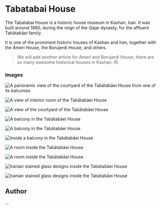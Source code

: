 # Tabatabai House

The Tabatabai House is a historic house museum in Kashan, Iran. It was built around 1880, during the reign of the Qajar dynasty, for the affluent Tabātabāei family.

It is one of the prominent historic houses of Kashan and Iran, together with the Āmeri House, the Borujerdi House, and others.

> We will add another article for Ameri and Borujerdi House, there are so many awesome historical houses in Kashan, IR.

### Images

![A panoramic view of the courtyard of the Tabātabāei House from one of its balconies](https://upload.wikimedia.org/wikipedia/commons/b/b5/The_Tab%C4%81tab%C4%81ei_House_-_kashan_-_IRAN_%D8%AE%D8%A7%D9%86%D9%87_%D8%B7%D8%A8%D8%A7%D8%B7%D8%A8%D8%A7%DB%8C%DB%8C_%D9%87%D8%A7%DB%8C_%DA%A9%D8%A7%D8%B4%D8%A7%D9%86-_%D8%A7%DB%8C%D8%B1%D8%A7%D9%86_16.jpg)

![A view of interior room of the Tabātabāei House](https://upload.wikimedia.org/wikipedia/commons/9/9c/Tabatabai_House.jpg)

![A view of the courtyard of the Tabātabāei House](https://upload.wikimedia.org/wikipedia/commons/8/85/Courtyard_of_the_Tab%C4%81tab%C4%81ei_House%2C_Kashan.jpg)

![A balcony in the Tabātabāei House](https://upload.wikimedia.org/wikipedia/commons/b/ba/%D8%AE%D8%A7%D9%86%D9%87_%D8%B7%D8%A8%D8%A7%D8%B7%D8%A8%D8%A7%DB%8C%DB%8C_%D9%87%D8%A7_%DA%A9%D8%A7%D8%B4%D8%A7%D9%86_%D8%A7%DB%8C%D8%B1%D8%A7%D9%86-The_Tabatabaei_House_kashan_iran_03.jpg)

![A balcony in the Tabātabāei House](https://upload.wikimedia.org/wikipedia/commons/2/26/Khaneh_Tabatabaei-ha_or_%22The_Tabatabaeis%27_House%22_%286223533257%29.jpg)

![Inside a balcony in the Tabātabāei House](https://upload.wikimedia.org/wikipedia/commons/e/e0/Casa_hist%C3%B3rica_de_Tabatabaeis%2C_Kashan%2C_Ir%C3%A1n%2C_2016-09-19%2C_DD_71.jpg)

![A room inside the Tabātabāei House](https://upload.wikimedia.org/wikipedia/commons/9/90/The_Tab%C4%81tab%C4%81ei_House_-_kashan_-_IRAN_%D8%AE%D8%A7%D9%86%D9%87_%D8%B7%D8%A8%D8%A7%D8%B7%D8%A8%D8%A7%DB%8C%DB%8C_%D9%87%D8%A7%DB%8C_%DA%A9%D8%A7%D8%B4%D8%A7%D9%86-_%D8%A7%DB%8C%D8%B1%D8%A7%D9%86_07.jpg)

![A room inside the Tabātabāei House](https://upload.wikimedia.org/wikipedia/commons/5/56/The_Tab%C4%81tab%C4%81ei_House_-_kashan_-_IRAN_%D8%AE%D8%A7%D9%86%D9%87_%D8%B7%D8%A8%D8%A7%D8%B7%D8%A8%D8%A7%DB%8C%DB%8C_%D9%87%D8%A7%DB%8C_%DA%A9%D8%A7%D8%B4%D8%A7%D9%86-_%D8%A7%DB%8C%D8%B1%D8%A7%D9%86_10.jpg)

![Iranian stained glass designs inside the Tabātabāei House](https://upload.wikimedia.org/wikipedia/commons/c/c7/Stained_glass_work_at_the_Tab%C4%81tab%C4%81ei_House%2C_Kashan.jpg)

![Iranian stained glass designs inside the Tabātabāei House](https://upload.wikimedia.org/wikipedia/commons/8/87/Tab%C4%81tab%C4%81ei_House_%D8%AE%D8%A7%D9%86%D9%87_%D8%B7%D8%A8%D8%A7%D8%B7%D8%A8%D8%A7%DB%8C%DB%8C_%D9%87%D8%A7%DB%8C_%DA%A9%D8%A7%D8%B4%D8%A7%D9%86_03.jpg)

## Author

...
